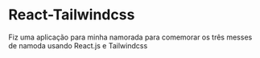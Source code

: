 # React-Tailwindcss
Fiz uma aplicação para minha namorada para comemorar os três messes de namoda usando React.js e Tailwindcss
